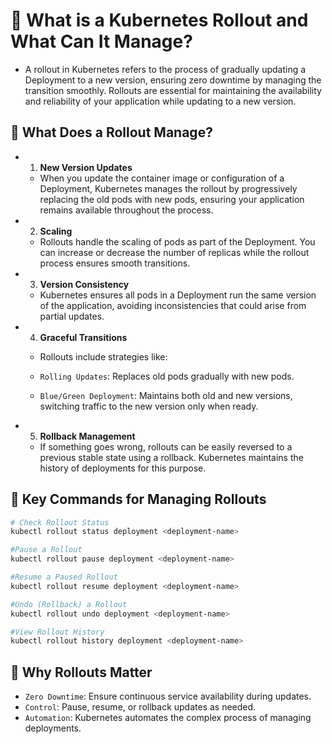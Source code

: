 # 🚀 What is a Kubernetes Rollout and What Can It Manage?
* A rollout in Kubernetes refers to the process of gradually updating a Deployment to a new version, ensuring zero downtime by managing the transition smoothly. Rollouts are essential for maintaining the availability and reliability of your application while updating to a new version.

## 🔹 What Does a Rollout Manage?
* 1. **New Version Updates**
   * When you update the container image or configuration of a Deployment, Kubernetes manages the rollout by progressively replacing the old pods with new pods, ensuring your application remains available throughout the process.

* 2. **Scaling**
   * Rollouts handle the scaling of pods as part of the Deployment. You can increase or decrease the number of replicas while the rollout process ensures smooth transitions.

* 3. **Version Consistency**
   * Kubernetes ensures all pods in a Deployment run the same version of the application, avoiding inconsistencies that could arise from partial updates.

* 4. **Graceful Transitions**
   * Rollouts include strategies like:

   * `Rolling Updates`: Replaces old pods gradually with new pods.
   * `Blue/Green Deployment`: Maintains both old and new versions, switching traffic to the new version only when ready.
* 5. **Rollback Management**
   * If something goes wrong, rollouts can be easily reversed to a previous stable state using a rollback. Kubernetes maintains the history of deployments for this purpose.

## 🔷 Key Commands for Managing Rollouts
```bash
# Check Rollout Status
kubectl rollout status deployment <deployment-name>

#Pause a Rollout
kubectl rollout pause deployment <deployment-name>

#Resume a Paused Rollout
kubectl rollout resume deployment <deployment-name>

#Undo (Rollback) a Rollout
kubectl rollout undo deployment <deployment-name>

#View Rollout History
kubectl rollout history deployment <deployment-name>
```

## 🌟 Why Rollouts Matter
* `Zero Downtime`: Ensure continuous service availability during updates.
* `Control`: Pause, resume, or rollback updates as needed.
* `Automation`: Kubernetes automates the complex process of managing deployments.
